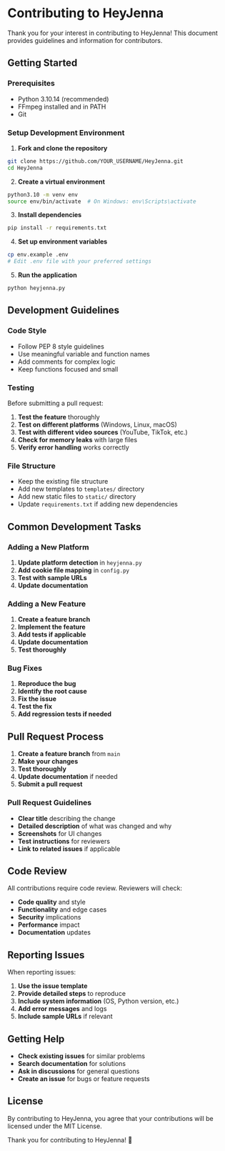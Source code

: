 # Contributing to HeyJenna

Thank you for your interest in contributing to HeyJenna! This document provides guidelines and information for contributors.

## Getting Started

### Prerequisites

- Python 3.10.14 (recommended)
- FFmpeg installed and in PATH
- Git

### Setup Development Environment

1. **Fork and clone the repository**
```bash
git clone https://github.com/YOUR_USERNAME/HeyJenna.git
cd HeyJenna
```

2. **Create a virtual environment**
```bash
python3.10 -m venv env
source env/bin/activate  # On Windows: env\Scripts\activate
```

3. **Install dependencies**
```bash
pip install -r requirements.txt
```

4. **Set up environment variables**
```bash
cp env.example .env
# Edit .env file with your preferred settings
```

5. **Run the application**
```bash
python heyjenna.py
```

## Development Guidelines

### Code Style

- Follow PEP 8 style guidelines
- Use meaningful variable and function names
- Add comments for complex logic
- Keep functions focused and small

### Testing

Before submitting a pull request:

1. **Test the feature** thoroughly
2. **Test on different platforms** (Windows, Linux, macOS)
3. **Test with different video sources** (YouTube, TikTok, etc.)
4. **Check for memory leaks** with large files
5. **Verify error handling** works correctly

### File Structure

- Keep the existing file structure
- Add new templates to `templates/` directory
- Add new static files to `static/` directory
- Update `requirements.txt` if adding new dependencies

## Common Development Tasks

### Adding a New Platform

1. **Update platform detection** in `heyjenna.py`
2. **Add cookie file mapping** in `config.py`
3. **Test with sample URLs**
4. **Update documentation**

### Adding a New Feature

1. **Create a feature branch**
2. **Implement the feature**
3. **Add tests if applicable**
4. **Update documentation**
5. **Test thoroughly**

### Bug Fixes

1. **Reproduce the bug**
2. **Identify the root cause**
3. **Fix the issue**
4. **Test the fix**
5. **Add regression tests if needed**

## Pull Request Process

1. **Create a feature branch** from `main`
2. **Make your changes**
3. **Test thoroughly**
4. **Update documentation** if needed
5. **Submit a pull request**

### Pull Request Guidelines

- **Clear title** describing the change
- **Detailed description** of what was changed and why
- **Screenshots** for UI changes
- **Test instructions** for reviewers
- **Link to related issues** if applicable

## Code Review

All contributions require code review. Reviewers will check:

- **Code quality** and style
- **Functionality** and edge cases
- **Security** implications
- **Performance** impact
- **Documentation** updates

## Reporting Issues

When reporting issues:

1. **Use the issue template**
2. **Provide detailed steps** to reproduce
3. **Include system information** (OS, Python version, etc.)
4. **Add error messages** and logs
5. **Include sample URLs** if relevant

## Getting Help

- **Check existing issues** for similar problems
- **Search documentation** for solutions
- **Ask in discussions** for general questions
- **Create an issue** for bugs or feature requests

## License

By contributing to HeyJenna, you agree that your contributions will be licensed under the MIT License.

Thank you for contributing to HeyJenna! 🚀